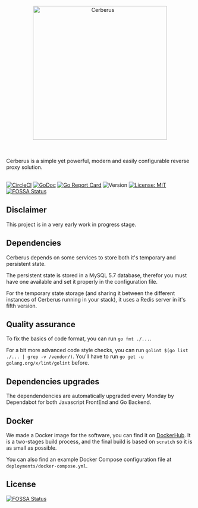 <p align="center">
    <img width="360" height="360" src="https://content.forsam.io/cerberus/logos/logo_360.png" alt="Cerberus" title="Cerberus" />
</p>
<br/><br/>
Cerberus is a simple yet powerful, modern and easily configurable reverse proxy solution.
<br/><br/>

[![CircleCI](https://img.shields.io/circleci/build/github/forsam-education/cerberus/master?token=%090a0a96eee122b4d3a3bdee527f18341d37cd5180)](https://circleci.com/gh/forsam-education/cerberus)
[![GoDoc](https://godoc.org/github.com/forsam-education/cerberus?status.svg)](https://godoc.org/github.com/forsam-education/cerberus)
[![Go Report Card](https://goreportcard.com/badge/github.com/forsam-education/cerberus)](https://goreportcard.com/report/github.com/forsam-education/cerberus)
![Version](https://img.shields.io/github/tag/forsam-education/cerberus?color=blue&label=alpha)
[![License: MIT](https://img.shields.io/badge/License-MIT-yellow.svg)](LICENSE)
[![FOSSA Status](https://app.fossa.io/api/projects/git%2Bgithub.com%2Fforsam-education%2Fcerberus.svg?type=shield)](https://app.fossa.io/projects/git%2Bgithub.com%2Fforsam-education%2Fcerberus?ref=badge_shield)

## Disclaimer

This project is in a very early work in progress stage.

## Dependencies

Cerberus depends on some services to store both it's temporary and persistent state.

The persistent state is stored in a MySQL 5.7 database, therefor you must have one available and set it properly in the configuration file.

For the temporary state storage (and sharing it between the different instances of Cerberus running in your stack), it uses a Redis server in it's fifth version.

## Quality assurance

To fix the basics of code format, you can run `go fmt ./...`.

For a bit more advanced code style checks, you can run `golint $(go list ./... | grep -v /vendor/)`. You'll have to run `go get -u golang.org/x/lint/golint` before.

## Dependencies upgrades

The dependendencies are automatically upgraded every Monday by Dependabot for both Javascript FrontEnd and Go Backend.

## Docker

We made a Docker image for the software, you can find it on [DockerHub](https://hub.docker.com/r/forsameducation/cerberus).
It is a two-stages build process, and the final build is based on `scratch` so it is as small as possible.

You can also find an example Docker Compose configuration file at `deployments/docker-compose.yml`.

## License
[![FOSSA Status](https://app.fossa.io/api/projects/git%2Bgithub.com%2Fforsam-education%2Fcerberus.svg?type=large)](https://app.fossa.io/projects/git%2Bgithub.com%2Fforsam-education%2Fcerberus?ref=badge_large)